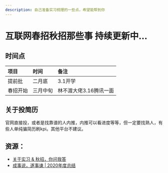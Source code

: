 ```yaml
---
description: 自己准备实习梳理的一些点，希望能帮到你
---
```


# 互联网春招秋招那些事 持续更新中...

## 时间点

| 项目 | 时间 | 备注 |
| :--- | :--- | :--- |
| 提前批 | 二月底 | 3.1开学 |
| 春招开始 | 三月中旬 | 林不渡大佬3.16腾讯一面 |

## 关于投简历

官网直接投，或者是找靠谱的人内推，内推可以看进度等等，但一定要找熟人，有些人单纯骗简历刷kpi。其他平台不建议。

## 资源：

* [关于实习 & 秋招，你问我答](https://leetcode-cn.com/circle/discuss/Kz18TT/)
* [成事说，遂事谏 \| 2020年度总结](%20https://zhuanlan.zhihu.com/p/339692725)

